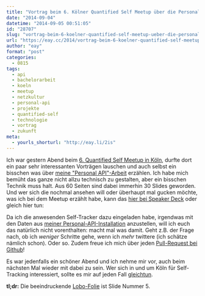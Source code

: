 ```yaml
---
title: "Vortrag beim 6. Kölner Quantified Self Meetup über die Personal API"
date: "2014-09-04"
datetime: "2014-09-05 00:51:05"
id: "28707"
slug: "vortrag-beim-6-koelner-quantified-self-meetup-ueber-die-personal-api"
url: "https://eay.cc/2014/vortrag-beim-6-koelner-quantified-self-meetup-ueber-die-personal-api/"
author: "eay"
format: "post"
categories:
  - 0815
tags:
  - api
  - bachelorarbeit
  - koeln
  - meetup
  - netzkultur
  - personal-api
  - projekte
  - quantified-self
  - technologie
  - vortrag
  - zukunft
meta:
  - yourls_shorturl: "http://eay.li/2is"
---
```


Ich war gestern Abend beim [6\. Quantified Self Meetup in Köln](http://www.meetup.com/QS-Koeln/events/197946712/), durfte dort ein paar sehr interessanten Vorträgen lauschen und auch selbst ein bisschen was über [meine "Personal API"-Arbeit](http://stefangrund.de/personalapi/) erzählen. Ich habe mich bemüht das ganze nicht allzu technisch zu gestalten, aber ein bisschen Technik muss halt. Aus 60 Seiten sind dabei immerhin 30 Slides geworden. Und wer sich die nochmal ansehen will oder überhaupt mal gucken möchte, was ich bei dem Meetup erzählt habe, kann das [hier bei Speaker Deck](https://speakerdeck.com/eay/personal-api-zur-abbildung-des-digitalen-ichs-im-social-web) oder gleich hier tun:

<script async class="speakerdeck-embed" data-id="5a948ba016610132e2513ade9a061f96" data-ratio="1.33333333333333" src="//speakerdeck.com/assets/embed.js"></script>

Da ich die anwesenden Self-Tracker dazu eingeladen habe, irgendwas mit den Daten aus [meiner Personal-API-Installation](http://api.stefangrund.de/) anzustellen, will ich euch das natürlich nicht vorenthalten: macht mal was damit. Geht z.B. der Frage nach, ob ich _weniger_ Schritte gehe, wenn ich _mehr_ twittere (ich schätze nämlich schon). Oder so. Zudem freue ich mich über jeden [Pull-Request bei Github](https://github.com/stefangrund/PersonalAPI)!

Es war jedenfalls ein schöner Abend und ich nehme mir vor, auch beim nächsten Mal wieder mit dabei zu sein. Wer sich in und um Köln für Self-Tracking interessiert, sollte es mir auf jeden Fall [gleichtun](http://www.meetup.com/QS-Koeln/).

**tl;dr:** Die beeindruckende [Lobo-Folie](https://twitter.com/eay/status/507219676641132544) ist Slide Nummer 5.
